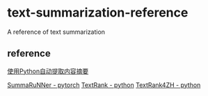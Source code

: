 # text-summarization-reference
A reference of text summarization

## reference
[使用Python自动提取内容摘要](https://www.cnblogs.com/dhcn/p/7866130.html)

[SummaRuNNer - pytorch](https://github.com/hpzhao/SummaRuNNer)
[TextRank - python](https://github.com/davidadamojr/TextRank)
[TextRank4ZH - python](https://github.com/letiantian/TextRank4ZH)
